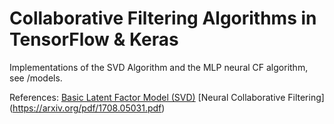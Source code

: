 # Collaborative Filtering Algorithms in TensorFlow & Keras

Implementations of the SVD Algorithm and the MLP neural CF algorithm, see /models.

References:
[Basic Latent Factor Model (SVD)](http://sifter.org/simon/journal/20061211.html)
[Neural Collaborative Filtering] (https://arxiv.org/pdf/1708.05031.pdf)
